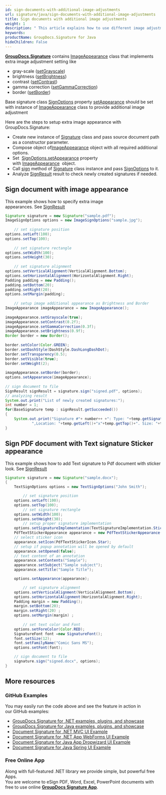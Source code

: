 ```yaml
---
id: sign-documents-with-additional-image-adjustments
url: signature/java/sign-documents-with-additional-image-adjustments
title: Sign documents with additional image adjustments
weight: 1
description: " This article explains how to use different image adjustment with electronic signatures on document page."
keywords: 
productName: GroupDocs.Signature for Java
hideChildren: False
---
```

[**GroupDocs.Signature**](https://products.groupdocs.com/signature/java) contains [ImageAppearance](https://apireference.groupdocs.com/java/signature/com.groupdocs.signature.options.appearances/ImageAppearance) class that implements extra image adjustment setting like

*   gray-scale ([setGrayscale](https://apireference.groupdocs.com/java/signature/com.groupdocs.signature.options.appearances/ImageAppearance#setGrayscale(boolean)))
*   brightness ([setBrightness](https://apireference.groupdocs.com/java/signature/com.groupdocs.signature.options.appearances/ImageAppearance#setBrightness(float)))
*   contrast ([setContrast](https://apireference.groupdocs.com/java/signature/com.groupdocs.signature.options.appearances/ImageAppearance#setContrast(float)))
*   gamma correction ([setGammaCorrection](https://apireference.groupdocs.com/java/signature/com.groupdocs.signature.options.appearances/ImageAppearance#setGammaCorrection(float)))
*   border ([setBorder](https://apireference.groupdocs.com/java/signature/com.groupdocs.signature.options.appearances/ImageAppearance#setBorder(com.groupdocs.signature.domain.Border)))

Base signature class [SignOptions](https://apireference.groupdocs.com/java/signature/com.groupdocs.signature.options.sign/SignOptions) property [setAppearance](https://apireference.groupdocs.com/java/signature/com.groupdocs.signature.options.sign/SignOptions#setAppearance(com.groupdocs.signature.options.appearances.SignatureAppearance)) should be set with instance of [ImageAppearance](https://apireference.groupdocs.com/java/signature/com.groupdocs.signature.options.appearances/ImageAppearance) class to provide additional image adjustment

Here are the steps to setup extra image appearance with GroupDocs.Signature:

*   Create new instance of [Signature](https://apireference.groupdocs.com/java/signature/com.groupdocs.signature/Signature) class and pass source document path as a constructor parameter.    
*   Compose object of[ImageAppearance](https://apireference.groupdocs.com/java/signature/com.groupdocs.signature.options.appearances/ImageAppearance) object with all required additional options.    
*   Set  [SignOptions.setAppearance](https://apireference.groupdocs.com/java/signature/com.groupdocs.signature.options.sign/SignOptions#setAppearance(com.groupdocs.signature.options.appearances.SignatureAppearance)) property with [ImageAppearance](https://apireference.groupdocs.com/java/signature/com.groupdocs.signature.options.appearances/ImageAppearance)  object.      
*   Call [sign](https://apireference.groupdocs.com/java/signature/com.groupdocs.signature/Signature#sign(java.io.OutputStream,%20com.groupdocs.signature.options.sign.SignOptions)) method of [Signature](https://apireference.groupdocs.com/java/signature/com.groupdocs.signature/Signature) class instance and pass [SignOptions](https://apireference.groupdocs.com/java/signature/com.groupdocs.signature.options.sign/SignOptions) to it.
*   Analyze [SignResult](https://apireference.groupdocs.com/java/signature/com.groupdocs.signature.domain/SignResult) result to check newly created signatures if needed.

## Sign document with image appearance

This example shows how to specify extra image appearances. See [SignResult](https://apireference.groupdocs.com/java/signature/com.groupdocs.signature.domain/SignResult)  

```java
Signature signature = new Signature("sample.pdf");
ImageSignOptions options = new ImageSignOptions("sample.jpg");
 
    // set signature position
options.setLeft(100);
options.setTop(100);
 
    // set signature rectangle
options.setWidth(100);
options.setHeight(30);
 
    // set signature alignment
options.setVerticalAlignment(VerticalAlignment.Bottom);
options.setHorizontalAlignment(HorizontalAlignment.Right);
Padding padding = new Padding();
padding.setBottom(20);
padding.setRight(20);
options.setMargin(padding);
 
    // setup image additional appearance as Brightness and Border
ImageAppearance imageAppearance = new ImageAppearance();
 
imageAppearance.setGrayscale(true);
imageAppearance.setContrast(0.2f);
imageAppearance.setGammaCorrection(0.3f);
imageAppearance.setBrightness(0.9f);
Border border = new Border();
 
border.setColor(Color.GREEN);
border.setDashStyle(DashStyle.DashLongDashDot);
border.setTransparency(0.5);
border.setVisible(true);
border.setWeight(2);
 
imageAppearance.setBorder(border);
options.setAppearance(imageAppearance);
 
// sign document to file
SignResult signResult = signature.sign("signed.pdf", options);
// analyzing result
System.out.print("List of newly created signatures:");
int number = 1;
for(BaseSignature temp : signResult.getSucceeded())
{
    System.out.print("Signature #"+ number++ +": Type: "+temp.getSignatureType()+" Id:"+temp.getSignatureId()+
            ",Location: "+temp.getLeft()+"x"+temp.getTop()+". Size: "+temp.getWidth()+"x"+temp.getHeight());
}
```

## Sign PDF document with Text signature Sticker appearance

This example shows how to add Text signature to Pdf document with sticker look. See [SignResult](https://apireference.groupdocs.com/java/signature/com.groupdocs.signature.domain/SignResult)  

```java
Signature signature = new Signature("sample.docx");
{
    TextSignOptions options = new TextSignOptions("John Smith");

        // set signature position
    options.setLeft(100);
    options.setTop(100);
        // set signature rectangle
    options.setWidth(100);
    options.setHeight(30);
        // setup proper signature implementation
    options.setSignatureImplementation(TextSignatureImplementation.Sticker);
    PdfTextStickerAppearance appearance = new PdfTextStickerAppearance();
    // select sticker icon
    appearance.setIcon(PdfTextStickerIcon.Star);
    // setup if popup annotation will be opened by default
    appearance.setOpened(false);
    // text content of an annotation
    appearance.setContents("Sample");
    appearance.setSubject("Sample subject");
    appearance.setTitle("Sample Title");

    options.setAppearance(appearance);

        // set signature alignment
    options.setVerticalAlignment(VerticalAlignment.Bottom);
    options.setHorizontalAlignment(HorizontalAlignment.Right);
    Padding margin = new Padding();
    margin.setBottom(20);
    margin.setRight(20) ;
    options.setMargin(margin) ;
   
        // set text color and Font
    options.setForeColor(Color.RED);
    SignatureFont font =new SignatureFont();
    font.setSize(12); 
    font.setFamilyName("Comic Sans MS");
    options.setFont(font);

    // sign document to file
    signature.sign("signed.docx", options);
}
```

## More resources

### GitHub Examples 

You may easily run the code above and see the feature in action in our GitHub examples:

*   [GroupDocs.Signature for .NET examples, plugins, and showcase](https://github.com/groupdocs-signature/GroupDocs.Signature-for-.NET)    
*   [GroupDocs.Signature for Java examples, plugins, and showcase](https://github.com/groupdocs-signature/GroupDocs.Signature-for-Java)    
*   [Document Signature for .NET MVC UI Example](https://github.com/groupdocs-signature/GroupDocs.Signature-for-.NET-MVC)    
*   [Document Signature for .NET App WebForms UI Example](https://github.com/groupdocs-signature/GroupDocs.Signature-for-.NET-WebForms)    
*   [Document Signature for Java App Dropwizard UI Example](https://github.com/groupdocs-signature/GroupDocs.Signature-for-Java-Dropwizard)   
*   [Document Signature for Java Spring UI Example](https://github.com/groupdocs-signature/GroupDocs.Signature-for-Java-Spring)
    

### Free Online App 

Along with full-featured .NET library we provide simple, but powerful free Apps.  
You are welcome to eSign PDF, Word, Excel, PowerPoint documents with free to use online **[GroupDocs Signature App](https://products.groupdocs.app/signature)**.
